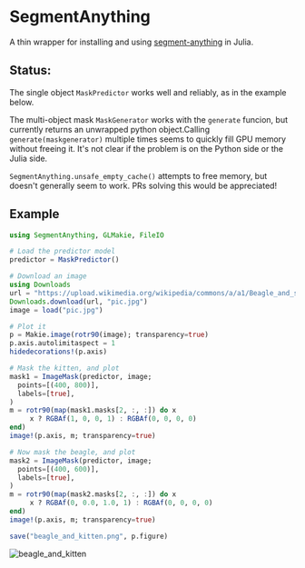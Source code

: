 # SegmentAnything

A thin wrapper for installing and using 
[segment-anything](https://github.com/facebookresearch/segment-anything) 
in Julia.

## Status:

The single object `MaskPredictor` works well and reliably, as in the example below. 

The multi-object mask `MaskGenerator` works with the `generate` funcion, but currently
returns an unwrapped python object.Calling `generate(maskgenerator)` multiple times seems to 
quickly fill GPU memory without freeing it. It's not clear if the problem is on the Python 
side or the Julia side.

`SegmentAnything.unsafe_empty_cache()` attempts to free memory, but doesn't
generally seem to work. PRs solving this would be appreciated!

## Example

```julia
using SegmentAnything, GLMakie, FileIO

# Load the predictor model
predictor = MaskPredictor()

# Download an image
using Downloads
url = "https://upload.wikimedia.org/wikipedia/commons/a/a1/Beagle_and_sleeping_black_and_white_kitty-01.jpg"
Downloads.download(url, "pic.jpg")
image = load("pic.jpg")

# Plot it
p = Makie.image(rotr90(image); transparency=true)
p.axis.autolimitaspect = 1
hidedecorations!(p.axis)

# Mask the kitten, and plot
mask1 = ImageMask(predictor, image; 
  points=[(400, 800)],
  labels=[true],
)
m = rotr90(map(mask1.masks[2, :, :]) do x
     x ? RGBAf(1, 0, 0, 1) : RGBAf(0, 0, 0, 0)
end)
image!(p.axis, m; transparency=true)

# Now mask the beagle, and plot
mask2 = ImageMask(predictor, image; 
  points=[(400, 600)],
  labels=[true],
)
m = rotr90(map(mask2.masks[2, :, :]) do x
     x ? RGBAf(0, 0.0, 1.0, 1) : RGBAf(0, 0, 0, 0)
end)
image!(p.axis, m; transparency=true)

save("beagle_and_kitten.png", p.figure)
```

![beagle_and_kitten](https://user-images.githubusercontent.com/2534009/234685142-9483bd40-1af0-4912-bb25-6024ed0e06fa.png)
